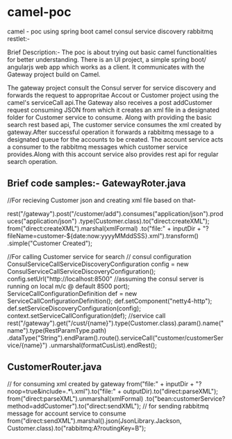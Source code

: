 # camel-poc
camel - poc using spring boot camel consul service discovery rabbitmq restlet:-

Brief Description:-
The poc is about trying out basic camel functionalities for better understanding. There is an UI project, a simple spring boot/ angularjs web app which works as a client. It communicates with the Gateway project build on Camel.

The gateway project consult the Consul server for service discovery and forwards the request to appropritae Accout or Customer project using the camel's serviceCall api.The Gateway also receives a post addCustomer request consuming JSON from which it creates an xml file in a designated folder for Customer service to consume.
Along with providing the basic search rest based api, The customer service consumes the xml created by gateway.After successful operation it forwards a rabbitmq message to a designated queue for the accounts to be created.
The account service acts a consumer to the rabbitmq messages which customer service provides.Along with this account service also provides rest api for regular search operation. 

Brief code samples:-
GatewayRoter.java
-----------------------------
//For recieving Customer json and creating xml file based on that-

  rest("/gateway").post("/customer/add").consumes("application/json").produces("application/json")
				.type(Customer.class).to("direct:createXML");
		from("direct:createXML").marshal(xmlFormal)
				.to("file:" + inputDir + "?fileName=customer-${date:now:yyyyMMddSSS}.xml").transform()
				.simple("Customer Created");
        
 //For calling Customer service for search
 // consul configuration
   ConsulServiceCallServiceDiscoveryConfiguration config = new ConsulServiceCallServiceDiscoveryConfiguration();
		config.setUrl("http://localhost:8500" //assuming the consul server is running on local m/c @ default 8500 port);
		ServiceCallConfigurationDefinition def = new ServiceCallConfigurationDefinition();
		def.setComponent("netty4-http");
		def.setServiceDiscoveryConfiguration(config);
		context.setServiceCallConfiguration(def);
    //service call
    rest("/gateway").get("/cust/{name}").type(Customer.class).param().name("name").type(RestParamType.path)
				.dataType("String").endParam().route().serviceCall("customer/customerService/{name}")
				.unmarshal(formatCusList).endRest();
        
   CustomerRouter.java
   ---------------------------------
   // for consuming xml created by gateway
   from("file:" + inputDir + "?noop=true&include=.*\\.xml").to("file:" + outputDir).to("direct:parseXML");
		from("direct:parseXML").unmarshal(xmlFormal)
				.to("bean:customerService?method=addCustomer").to("direct:sendXML");
        // for sending rabbitmq message for account service to consume
		from("direct:sendXML").marshal().json(JsonLibrary.Jackson,
		 Customer.class).to("rabbitmq:A?routingKey=B");
    
    
    

